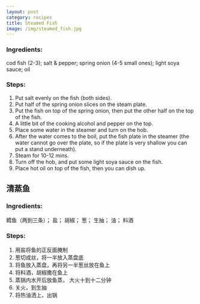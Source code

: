 ```yaml
---
layout: post
category: recipes
title: Steamed Fish
image: /img/steamed_fish.jpg
---
```


### Ingredients:

cod fish (2-3); salt & pepper; spring onion (4-5 small ones); light soya sauce; oil

### Steps:

1. Put salt evenly on the fish (both sides).
2. Put half of the spring onion slices on the steam plate.
3. Put the fish on top of the spring onion, then put the other half on the top of the fish.
4. A little bit of the cooking alcohol and pepper on the top.
5. Place some water in the steamer and turn on the hob.
6. After the water comes to the boil, put the fish plate in the steamer (the water cannot go over the plate, so if the plate is very shallow you can put a stand underneath).
7. Steam for 10-12 mins.
8. Turn off the hob, and put some light soya sauce on the fish.
9. Place hot oil on top of the fish, then you can dish up.


## 清蒸鱼

### Ingredients:

鳕鱼（两到三条）； 盐； 胡椒； 葱； 生抽； 油； 料酒
     
### Steps:

1. 用盐将鱼的正反面腌制<br/>
2. 葱切成丝，将一半放入蒸盘底<br/>
3. 将鱼放入蒸盘，再将另一半葱丝放在鱼上<br/>
4. 将料酒，胡椒撒在鱼上<br/>
5. 蒸锅内水开后放鱼蒸， 大火十到十二分钟<br/>
6. 关火，到生抽<br/>
7. 将热油洒上，出锅<br/>

